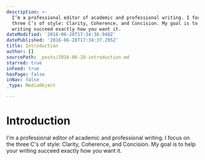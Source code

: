 ```yaml
---
description: >-
  I’m a professional editor of academic and professional writing. I focus on the
  three C’s of style: Clarity, Coherence, and Concision. My goal is to help your
  writing succeed exactly how you want it.
dateModified: '2016-06-28T17:34:36.940Z'
datePublished: '2016-06-28T17:34:37.295Z'
title: Introduction
author: []
sourcePath: _posts/2016-06-28-introduction.md
starred: true
inFeed: true
hasPage: false
inNav: false
_type: MediaObject

---
```

# Introduction

I'm a professional editor of academic and professional writing. I focus on the three C's of style: Clarity, Coherence, and Concision. My goal is to help your writing succeed exactly how you want it.